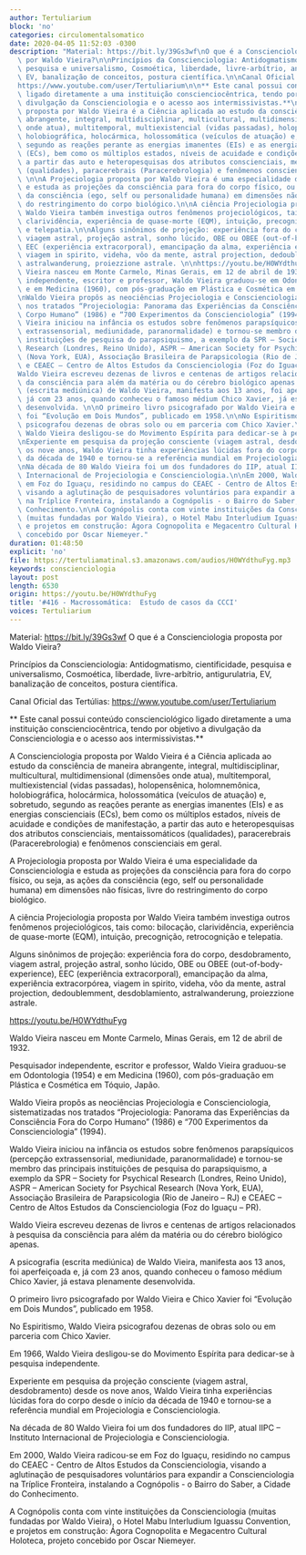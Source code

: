 ```yaml
---
author: Tertuliarium
block: 'no'
categories: circulomentalsomatico
date: 2020-04-05 11:52:03 -0300
description: "Material: https://bit.ly/39Gs3wf\nO que é a Conscienciologia proposta\
  \ por Waldo Vieira?\n\nPrincípios da Conscienciologia: Antidogmatismo, cientificidade,\
  \ pesquisa e universalismo, Cosmoética, liberdade, livre-arbítrio, antigurulatria,\
  \ EV, banalização de conceitos, postura científica.\n\nCanal Oficial das Tertúlias:\n\
  https://www.youtube.com/user/Tertuliarium\n\n** Este canal possui conteúdo conscienciológico\
  \ ligado diretamente a uma instituição conscienciocêntrica, tendo por objetivo a\
  \ divulgação da Conscienciologia e o acesso aos intermissivistas.**\n\nA Conscienciologia\
  \ proposta por Waldo Vieira é a Ciência aplicada ao estudo da consciência de maneira\
  \ abrangente, integral, multidisciplinar, multicultural, multidimensional (dimensões\
  \ onde atua), multitemporal, multiexistencial (vidas passadas), holopensênica, holomnemônica,\
  \ holobiográfica, holocármica, holossomática (veículos de atuação) e, sobretudo,\
  \ segundo as reações perante as energias imanentes (EIs) e as energias conscienciais\
  \ (ECs), bem como os múltiplos estados, níveis de acuidade e condições de manifestação,\
  \ a partir das auto e heteropesquisas dos atributos conscienciais, mentaissomáticos\
  \ (qualidades), paracerebrais (Paracerebrologia) e fenômenos conscienciais em geral.\
  \ \n\nA Projeciologia proposta por Waldo Vieira é uma especialidade da Conscienciologia\
  \ e estuda as projeções da consciência para fora do corpo físico, ou seja, as ações\
  \ da consciência (ego, self ou personalidade humana) em dimensões não físicas, livre\
  \ do restringimento do corpo biológico.\n\nA ciência Projeciologia proposta por\
  \ Waldo Vieira também investiga outros fenômenos projeciológicos, tais como: bilocação,\
  \ clarividência, experiência de quase-morte (EQM), intuição, precognição, retrocognição\
  \ e telepatia.\n\nAlguns sinônimos de projeção: experiência fora do corpo, desdobramento,\
  \ viagem astral, projeção astral, sonho lúcido, OBE ou OBEE (out-of-body-experience),\
  \ EEC (experiência extracorporal), emancipação da alma, experiência extracorpórea,\
  \ viagem in spirito, videha, vôo da mente, astral projection, dedoublemment, desdoblamiento,\
  \ astralwanderung, proiezzione astrale. \n\nhttps://youtu.be/H0WYdthuFyg\n\nWaldo\
  \ Vieira nasceu em Monte Carmelo, Minas Gerais, em 12 de abril de 1932.\n\nPesquisador\
  \ independente, escritor e professor, Waldo Vieira graduou-se em Odontologia (1954)\
  \ e em Medicina (1960), com pós-graduação em Plástica e Cosmética em Tóquio, Japão.\n\
  \nWaldo Vieira propôs as neociências Projeciologia e Conscienciologia, sistematizadas\
  \ nos tratados “Projeciologia: Panorama das Experiências da Consciência Fora do\
  \ Corpo Humano” (1986) e “700 Experimentos da Conscienciologia” (1994).\n\nWaldo\
  \ Vieira iniciou na infância os estudos sobre fenômenos parapsíquicos (percepção\
  \ extrassensorial, mediunidade, paranormalidade) e tornou-se membro das principais\
  \ instituições de pesquisa do parapsiquismo, a exemplo da SPR – Society for Psychical\
  \ Research (Londres, Reino Unido), ASPR – American Society for Psychical Research\
  \ (Nova York, EUA), Associação Brasileira de Parapsicologia (Rio de Janeiro – RJ)\
  \ e CEAEC – Centro de Altos Estudos da Conscienciologia (Foz do Iguaçu – PR).\n\n\
  Waldo Vieira escreveu dezenas de livros e centenas de artigos relacionados à pesquisa\
  \ da consciência para além da matéria ou do cérebro biológico apenas.\n\nA psicografia\
  \ (escrita mediúnica) de Waldo Vieira, manifesta aos 13 anos, foi aperfeiçoada e,\
  \ já com 23 anos, quando conheceu o famoso médium Chico Xavier, já estava plenamente\
  \ desenvolvida. \n\nO primeiro livro psicografado por Waldo Vieira e Chico Xavier\
  \ foi “Evolução em Dois Mundos”, publicado em 1958.\n\nNo Espiritismo, Waldo Vieira\
  \ psicografou dezenas de obras solo ou em parceria com Chico Xavier.\n\nEm 1966,\
  \ Waldo Vieira desligou-se do Movimento Espírita para dedicar-se à pesquisa independente.\n\
  \nExperiente em pesquisa da projeção consciente (viagem astral, desdobramento) desde\
  \ os nove anos, Waldo Vieira tinha experiências lúcidas fora do corpo desde o início\
  \ da década de 1940 e tornou-se a referência mundial em Projeciologia e Conscienciologia.\n\
  \nNa década de 80 Waldo Vieira foi um dos fundadores do IIP, atual IIPC – Instituto\
  \ Internacional de Projeciologia e Conscienciologia.\n\nEm 2000, Waldo Vieira radicou-se\
  \ em Foz do Iguaçu, residindo no campus do CEAEC - Centro de Altos Estudos da Conscienciologia,\
  \ visando a aglutinação de pesquisadores voluntários para expandir a Conscienciologia\
  \ na Tríplice Fronteira, instalando a Cognópolis - o Bairro do Saber, a Cidade do\
  \ Conhecimento.\n\nA Cognópolis conta com vinte instituições da Conscienciologia\
  \ (muitas fundadas por Waldo Vieira), o Hotel Mabu Interludium Iguassu Convention,\
  \ e projetos em construção: Ágora Cognopolita e Megacentro Cultural Holoteca, projeto\
  \ concebido por Oscar Niemeyer."
duration: 01:48:50
explicit: 'no'
file: https://tertuliamatinal.s3.amazonaws.com/audios/H0WYdthuFyg.mp3
keywords: conscienciologia
layout: post
length: 6530
origin: https://youtu.be/H0WYdthuFyg
title: '#416 - Macrossomática:  Estudo de casos da CCCI'
voices: Tertuliarium
---
```

Material: https://bit.ly/39Gs3wf
O que é a Conscienciologia proposta por Waldo Vieira?

Princípios da Conscienciologia: Antidogmatismo, cientificidade, pesquisa e universalismo, Cosmoética, liberdade, livre-arbítrio, antigurulatria, EV, banalização de conceitos, postura científica.

Canal Oficial das Tertúlias:
https://www.youtube.com/user/Tertuliarium

** Este canal possui conteúdo conscienciológico ligado diretamente a uma instituição conscienciocêntrica, tendo por objetivo a divulgação da Conscienciologia e o acesso aos intermissivistas.**

A Conscienciologia proposta por Waldo Vieira é a Ciência aplicada ao estudo da consciência de maneira abrangente, integral, multidisciplinar, multicultural, multidimensional (dimensões onde atua), multitemporal, multiexistencial (vidas passadas), holopensênica, holomnemônica, holobiográfica, holocármica, holossomática (veículos de atuação) e, sobretudo, segundo as reações perante as energias imanentes (EIs) e as energias conscienciais (ECs), bem como os múltiplos estados, níveis de acuidade e condições de manifestação, a partir das auto e heteropesquisas dos atributos conscienciais, mentaissomáticos (qualidades), paracerebrais (Paracerebrologia) e fenômenos conscienciais em geral. 

A Projeciologia proposta por Waldo Vieira é uma especialidade da Conscienciologia e estuda as projeções da consciência para fora do corpo físico, ou seja, as ações da consciência (ego, self ou personalidade humana) em dimensões não físicas, livre do restringimento do corpo biológico.

A ciência Projeciologia proposta por Waldo Vieira também investiga outros fenômenos projeciológicos, tais como: bilocação, clarividência, experiência de quase-morte (EQM), intuição, precognição, retrocognição e telepatia.

Alguns sinônimos de projeção: experiência fora do corpo, desdobramento, viagem astral, projeção astral, sonho lúcido, OBE ou OBEE (out-of-body-experience), EEC (experiência extracorporal), emancipação da alma, experiência extracorpórea, viagem in spirito, videha, vôo da mente, astral projection, dedoublemment, desdoblamiento, astralwanderung, proiezzione astrale. 

https://youtu.be/H0WYdthuFyg

Waldo Vieira nasceu em Monte Carmelo, Minas Gerais, em 12 de abril de 1932.

Pesquisador independente, escritor e professor, Waldo Vieira graduou-se em Odontologia (1954) e em Medicina (1960), com pós-graduação em Plástica e Cosmética em Tóquio, Japão.

Waldo Vieira propôs as neociências Projeciologia e Conscienciologia, sistematizadas nos tratados “Projeciologia: Panorama das Experiências da Consciência Fora do Corpo Humano” (1986) e “700 Experimentos da Conscienciologia” (1994).

Waldo Vieira iniciou na infância os estudos sobre fenômenos parapsíquicos (percepção extrassensorial, mediunidade, paranormalidade) e tornou-se membro das principais instituições de pesquisa do parapsiquismo, a exemplo da SPR – Society for Psychical Research (Londres, Reino Unido), ASPR – American Society for Psychical Research (Nova York, EUA), Associação Brasileira de Parapsicologia (Rio de Janeiro – RJ) e CEAEC – Centro de Altos Estudos da Conscienciologia (Foz do Iguaçu – PR).

Waldo Vieira escreveu dezenas de livros e centenas de artigos relacionados à pesquisa da consciência para além da matéria ou do cérebro biológico apenas.

A psicografia (escrita mediúnica) de Waldo Vieira, manifesta aos 13 anos, foi aperfeiçoada e, já com 23 anos, quando conheceu o famoso médium Chico Xavier, já estava plenamente desenvolvida. 

O primeiro livro psicografado por Waldo Vieira e Chico Xavier foi “Evolução em Dois Mundos”, publicado em 1958.

No Espiritismo, Waldo Vieira psicografou dezenas de obras solo ou em parceria com Chico Xavier.

Em 1966, Waldo Vieira desligou-se do Movimento Espírita para dedicar-se à pesquisa independente.

Experiente em pesquisa da projeção consciente (viagem astral, desdobramento) desde os nove anos, Waldo Vieira tinha experiências lúcidas fora do corpo desde o início da década de 1940 e tornou-se a referência mundial em Projeciologia e Conscienciologia.

Na década de 80 Waldo Vieira foi um dos fundadores do IIP, atual IIPC – Instituto Internacional de Projeciologia e Conscienciologia.

Em 2000, Waldo Vieira radicou-se em Foz do Iguaçu, residindo no campus do CEAEC - Centro de Altos Estudos da Conscienciologia, visando a aglutinação de pesquisadores voluntários para expandir a Conscienciologia na Tríplice Fronteira, instalando a Cognópolis - o Bairro do Saber, a Cidade do Conhecimento.

A Cognópolis conta com vinte instituições da Conscienciologia (muitas fundadas por Waldo Vieira), o Hotel Mabu Interludium Iguassu Convention, e projetos em construção: Ágora Cognopolita e Megacentro Cultural Holoteca, projeto concebido por Oscar Niemeyer.